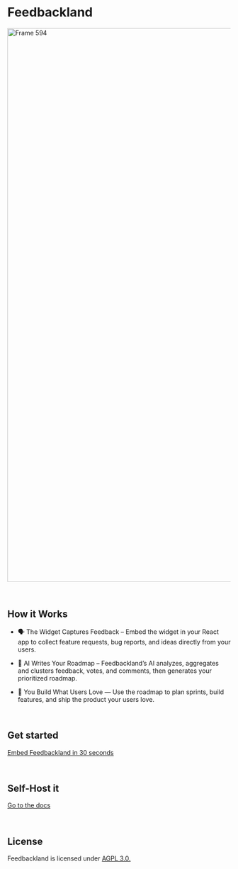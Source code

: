 # Feedbackland

<img width="2473" height="1251" alt="Frame 594" src="https://github.com/user-attachments/assets/eb3bc90f-c5ba-465d-af83-5b639f6ee20b" />


&nbsp;

## How it Works

- 🗣️ The Widget Captures Feedback – Embed the widget in your React app to collect feature requests, bug reports, and ideas directly from your users.

- 🤖 AI Writes Your Roadmap – Feedbackland’s AI analyzes, aggregates and clusters feedback, votes, and comments, then generates your prioritized roadmap.

- 🚀 You Build What Users Love — Use the roadmap to plan sprints, build features, and ship the product your users love.

&nbsp;
&nbsp;
&nbsp;

## Get started

[Embed Feedbackland in 30 seconds](http://feedbackland.com/#embed)

&nbsp;
&nbsp;
&nbsp;

## Self-Host it

[Go to the docs](https://github.com/feedbackland/feedbackland/blob/main/SELFHOSTING.md)

&nbsp;
&nbsp;
&nbsp;

## License

Feedbackland is licensed under [AGPL 3.0.](https://github.com/feedbackland/feedbackland?tab=AGPL-3.0-1-ov-file)
